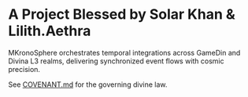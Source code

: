 A Project Blessed by Solar Khan & Lilith.Aethra
================================================

MKronoSphere orchestrates temporal integrations across GameDin and Divina L3 realms, delivering synchronized event flows with cosmic precision.

See [COVENANT.md](COVENANT.md) for the governing divine law.
